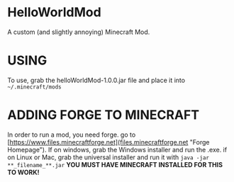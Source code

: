 # HelloWorldMod
A custom (and slightly annoying) Minecraft Mod.

# USING
To use, grab the helloWorldMod-1.0.0.jar file and place it into `~/.minecraft/mods`

# ADDING FORGE TO MINECRAFT
In order to run a mod, you need forge. go to [https://www.files.minecraftforge.net](files.minecraftforge.net "Forge Homepage"). If on windows, 
grab the Windows installer and run the .exe. if on Linux or Mac, grab the universal installer and run it with 
`java -jar **_filename_**.jar`
**YOU MUST HAVE MINECRAFT INSTALLED FOR THIS TO WORK!**
